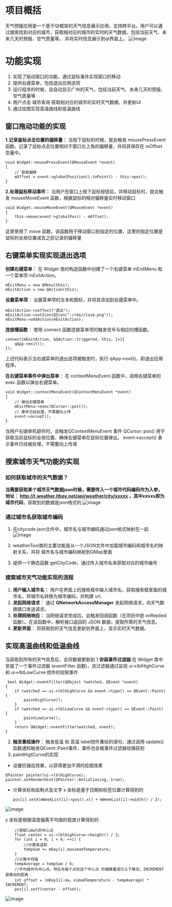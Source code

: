 # 项目概括
天气预报应用是一个基于Qt框架的天气信息展示应用，支持跨平台。用户可以通过搜索找到对应的城市，获取相对应的城市的实时的天气数据，包括当前天气、未来几天的预报、空气质量等。
并将实时信息展示到qt界面上。
![image](https://github.com/sjp1237/weather-/assets/78719366/9e91d94a-4362-4fb0-b6aa-e952dceb5403)

# 功能实现
1. 实现了拖动窗口的功能，通过鼠标事件实现窗口的移动
2. 提供右键菜单，包括退出应用选项
3. 运行程序的时候，会自动显示广州的天气，包括当前天气、未来几天的预报、空气质量等
4. 用户点击 城市查询 获取相对应的城市的实时天气数据，并更新UI
5. 通过绘图实现高温曲线和低温曲线


## 窗口拖动功能的实现
**1.记录鼠标点击位置的偏移量：**
当按下鼠标的时候，就会触发 mousePressEvent 函数，记录了鼠标点击位置相对于窗口左上角的偏移量，并将其保存在 mOffset 变量中。

```
void Widget::mousePressEvent(QMouseEvent *event)
{
    // 获取偏移
    mOffset = event->globalPosition().toPoint() - this->pos();
}
``` 
**2.处理鼠标移动事件：**
当用户在窗口上按下鼠标按钮后，并移动鼠标时，就会触发 mouseMoveEvent 函数，根据鼠标的相对偏移量实时移动窗口
``` 
void Widget::mouseMoveEvent(QMouseEvent *event)
{
    this->move(event->globalPos() - mOffset);
}
```
这里使用了 move 函数，该函数用于移动窗口到指定的位置，这里的指定位置是鼠标的全局位置减去之前记录的偏移量


## 右键菜单实现实现退出选项
**创建右键菜单**： 在 Widget 类的构造函数中创建了一个右键菜单 mExitMenu 和一个菜单项 mExitAction。

``` 
mExitMenu = new QMenu(this);
mExitAction = new QAction(this);
``` 
**设置菜单项**： 设置菜单项的文本和图标，并将其添加到右键菜单中。
``` 
mExitAction->setText("退出");
mExitAction->setIcon(QIcon(":/res/close.png"));
mExitMenu->addAction(mExitAction);
``` 
**连接槽函数**： 使用 connect 函数连接菜单项的触发信号与相应的槽函数。

``` 
connect(mExitAction, &QAction::triggered, this, [=]{
    qApp->exit();
});
``` 
上述代码表示当右键菜单的退出选项被触发时，执行 qApp->exit()，即退出应用程序。

**在右键菜单事件中弹出菜单**： 在 contextMenuEvent 函数中，调用右键菜单的 exec 函数以弹出右键菜单。

``` 
void Widget::contextMenuEvent(QContextMenuEvent *event)
{
    // 弹出右键菜单
    mExitMenu->exec(QCursor::pos());
    // 事件已经处理，不需要向上传
    event->accept();
}
```
当用户右键单机部件时，会触发QContextMenuEvent 事件
 QCursor::pos() 用于获取当前鼠标的全局位置，确保右键菜单在鼠标位置弹出。 event->accept() 表示事件已经被处理，不需要向上传递


## 搜索城市天气功能的实现
### 如何获取城市的天气数据？
**当需要获取某个城市天气数据json时候，需要传入一个城市代码编码作为入参，地址： http://t.weather.itboy.net/api/weather/city/xxxxx ，其中xxxxx即为城市代码**，获取到的数据是json格式的
![image](https://github.com/sjp1237/weather-/assets/78719366/eaf8e77e-ba69-4854-b83b-09b4ac541a88) 

### 通过城市名获取城市编码
1. 在citycode.json文件中，城市名与城市编码通过json格式映射在一起
![image](https://github.com/sjp1237/weather-/assets/78719366/01a52a5e-1895-46d2-a65a-203398e3a9ea)

2. weatherTool类的主要功能是从一个JSON文件中加载城市编码和城市名的映射关系，并将 城市名与城市编码映射到QMap里面
3. 提供一个静态函数 getCityCode，通过传入城市名来获取对应的城市编号


### 搜索城市天气功能实现的流程
1. **用户输入城市名**： 用户在界面上的搜索框中输入城市名，获取搜索框里面的城市名，将城市名转换为城市编码，并构建 url.
2. **发起网络请求**： 通过 **QNetworkAccessManager** 发起网络请求，向天气数据接口发送请求。
3. **处理网络响应**： 当网络请求完成后，会触发回调函数（在项目中是 onReplied 函数）。在该函数中，解析接口返回的 JSON 数据，提取所需的天气信息。
4. **更新界面**： 将获取到的天气信息更新到界面上，显示实时天气数据。


 ## 实现高温曲线和低温曲线
 当获取到所有的天气信息后，会将数据更新到
 1.**安装事件过滤器**:在 Widget 类中安装了一个事件过滤器 (eventFilter 函数)，该过滤器通过监视 ui->lblHighCurve 和 ui->lblLowCurve 控件的绘制事件
``` 
 bool Widget::eventFilter(QObject *watched, QEvent *event)
{
    if (watched == ui->lblHighCurve && event->type() == QEvent::Paint) {
        paintHigtCurve();
    }
    if (watched == ui->lblLowCurve && event->type() == QEvent::Paint) {
        paintLowCurve();
    }
    return QWidget::eventFilter(watched, event);
}
``` 

2. **触发重绘操作**： 触发低温 和 高温 label控件重绘的语句，通过调用 update() 函数通知触发QEvent::Paint事件，事件也会被事件过滤器给捕获到
3. paintHigtCurve的实现
* 设置抗锯齿效果，以获得更加平滑的绘图效果
```
QPainter painter(ui->lblHighCurve);
painter.setRenderHint(QPainter::Antialiasing, true);
```
* 计算坐标和绘制点及文字
   x 坐标是基于日期和标签位置计算得到的
  ``` 
  pos[i].setX(mWeekList[i]->pos().x() + mWeekList[i]->width() / 2);
  ``` 
![image](https://github.com/sjp1237/weather-/assets/78719366/d23d5aa5-3444-483a-9c55-994fd8cf3980)

  y 坐标是根据温度偏离平均值的程度计算得到的
```
    //获取label的中心点
    float center = ui->lblHighCurve->height() / 2;
    for (int i = 0; i < 6; ++i) {
        //计算高温和
        tempSum += mDay[i].maximumTemperature;
    }
    //计算平均值
    tempAverage = tempSum / 6;
    //平均值作为中心点，然后与每个点在这个中心点 的偏移量进行上下移动，INCREMENT是移动的距离
    int offset = (mDay[i].ma，ximumTemperature - tempAverage) * INCREMENT;   
    pos[i].setY(center - offset);
```   
![image](https://github.com/sjp1237/weather-/assets/78719366/6a9b3737-a9b5-47dd-abb9-a6de6c9e807d)
